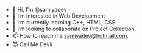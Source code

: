 - 👋 Hi, I’m @samiyadev
- 👀 I’m interested in Web Development
- 🌱 I’m currently learning C++, HTML, CSS.
- 💞️ I’m looking to collaborate on Project Collection.
- 📫 How to reach me samiyadev@hotmail.com.
- 😈 Call Me Devil

<!---
samiyadev/samiyadev is a ✨ special ✨ repository because its `README.md` (this file) appears on your GitHub profile.
You can click the Preview link to take a look at your changes.
--->
